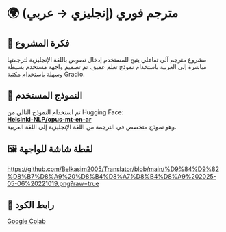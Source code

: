 # 🌍 مترجم فوري (إنجليزي → عربي)

## 🧠 فكرة المشروع
مشروع مترجم آلي تفاعلي يتيح للمستخدم إدخال نصوص باللغة الإنجليزية لترجمتها مباشرة إلى العربية باستخدام نموذج تعلم عميق. تم تصميم واجهة مستخدم بسيطة وسهلة باستخدام مكتبة Gradio.

## 🧩 النموذج المستخدم
تم استخدام النموذج التالي من Hugging Face:  
**[Helsinki-NLP/opus-mt-en-ar](https://huggingface.co/Helsinki-NLP/opus-mt-en-ar)**  
وهو نموذج متخصص في الترجمة من اللغة الإنجليزية إلى اللغة العربية.

## 🖼️ لقطة شاشة للواجهة

https://github.com/Belkasim2005/Translator/blob/main/%D9%84%D9%82%D8%B7%D8%A9%20%D8%B4%D8%A7%D8%B4%D8%A9%202025-05-06%20221019.png?raw=true

## 🔗 رابط الكود
[Google Colab](https://colab.research.google.com/drive/1elC9kVHwW5Uh3X0kWv_zGfkicwSljBTp?usp=sharing)



